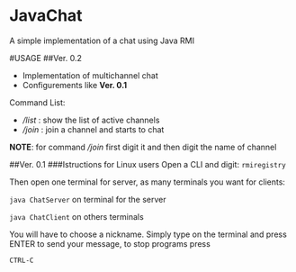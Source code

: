 JavaChat
========

A simple implementation of a chat using Java RMI

#USAGE
##Ver. 0.2
- Implementation of multichannel chat
- Configurements like __Ver. 0.1__

Command List:
- */list* : show the list of active channels
- */join* : join a channel and starts to chat

**NOTE**: for command */join* first digit it and then digit the name of channel

##Ver. 0.1
###Istructions for Linux users
Open a CLI and digit:
`rmiregistry`

Then open one terminal for server, as many terminals you want for clients:

`java ChatServer` on terminal for the server

`java ChatClient` on others terminals

You will have to choose a nickname. Simply type on the terminal and press ENTER to send your message, to stop programs press

`CTRL-C`

